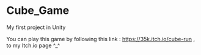# Cube_Game
My first project in Unity 

You can play this game by following this link : https://35k.itch.io/cube-run , to my Itch.io page ^_^
